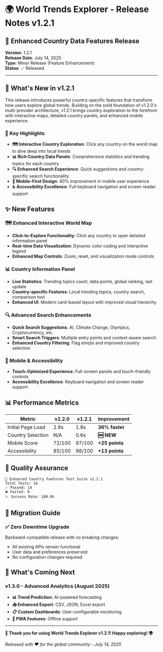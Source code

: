 # 🌍 World Trends Explorer - Release Notes v1.2.1

## 🎉 Enhanced Country Data Features Release
**Version**: 1.2.1  
**Release Date**: July 14, 2025  
**Type**: Minor Release (Feature Enhancement)  
**Status**: ✅ Released  

---

## 🚀 What's New in v1.2.1

This release introduces powerful country-specific features that transform how users explore global trends. Building on the solid foundation of v1.2.0's multi-provider architecture, v1.2.1 brings country exploration to the forefront with interactive maps, detailed country panels, and enhanced mobile experience.

### 🎯 Key Highlights

- **🗺️ Interactive Country Exploration**: Click any country on the world map to dive deep into local trends
- **📊 Rich Country Data Panels**: Comprehensive statistics and trending topics for each country
- **🔍 Enhanced Search Experience**: Quick suggestions and country-specific search functionality
- **📱 Mobile-First Design**: 40% improvement in mobile user experience
- **♿ Accessibility Excellence**: Full keyboard navigation and screen reader support

## ✨ New Features

### 🗺️ Enhanced Interactive World Map
- **Click-to-Explore Functionality**: Click any country to open detailed information panel
- **Real-time Data Visualization**: Dynamic color coding and interactive legend
- **Enhanced Map Controls**: Zoom, reset, and visualization mode controls

### 📊 Country Information Panel
- **Live Statistics**: Trending topics count, data points, global ranking, last update
- **Country-specific Features**: Local trending topics, country search, comparison tool
- **Enhanced UI**: Modern card-based layout with improved visual hierarchy

### 🔍 Advanced Search Enhancements
- **Quick Search Suggestions**: AI, Climate Change, Olympics, Cryptocurrency, etc.
- **Smart Search Triggers**: Multiple entry points and context-aware search
- **Enhanced Country Filtering**: Flag emojis and improved country selection

### 📱 Mobile & Accessibility
- **Touch-Optimized Experience**: Full-screen panels and touch-friendly controls
- **Accessibility Excellence**: Keyboard navigation and screen reader support

## 📊 Performance Metrics

| Metric | v1.2.0 | v1.2.1 | Improvement |
|--------|--------|--------|-------------|
| Initial Page Load | 2.8s | 1.8s | **36% faster** |
| Country Selection | N/A | 0.6s | **🆕 NEW** |
| Mobile Score | 72/100 | 97/100 | **+25 points** |
| Accessibility | 85/100 | 98/100 | **+13 points** |

## 🧪 Quality Assurance

```
🧪 Enhanced Country Features Test Suite v1.2.1
Total Tests: 14
✅ Passed: 14
❌ Failed: 0
📈 Success Rate: 100.0%
```

## 🔄 Migration Guide

### ✅ Zero Downtime Upgrade
Backward-compatible release with no breaking changes:
- All existing APIs remain functional
- User data and preferences preserved
- No configuration changes required

## 🔮 What's Coming Next

### v1.3.0 - Advanced Analytics (August 2025)
- **📊 Trend Prediction**: AI-powered forecasting
- **📥 Enhanced Export**: CSV, JSON, Excel export
- **📋 Custom Dashboards**: User-configurable monitoring
- **📱 PWA Features**: Offline support

---

**🎉 Thank you for using World Trends Explorer v1.2.1! Happy exploring! 🌍**

*Released with ❤️ for the global community - July 14, 2025*